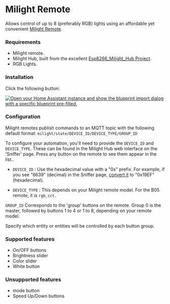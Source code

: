 # Milight Remote

Allows control of up to 8 (preferably RGB) lights using an affordable yet convenient [Milight Remote](https://www.aliexpress.com/w/wholesale-milight-remote.html).

### Requirements

- Milight remote.
- Milight Hub, built from the excellent [Esp8266_Milight_Hub Project](https://github.com/sidoh/esp8266_milight_hub).
- RGB Lights.


### Installation

Click the following button:

[![Open your Home Assistant instance and show the blueprint import dialog with a specific blueprint pre-filled.](https://my.home-assistant.io/badges/blueprint_import.svg)](https://my.home-assistant.io/redirect/blueprint_import/?blueprint_url=https%3A%2F%2Fraw.githubusercontent.com%2Fsoif%2Fhass_blueprints%2Frefs%2Fheads%2Fmaster%2Fblueprints%2Fautomation%2Fmilight_remote%2Fmilight_remote.yaml)

### Configuration

 Milight remotes publish commands to an MQTT topic with the following default format: 
`milight/state/DEVICE_ID/DEVICE_TYPE/GROUP_ID`

To configure your automation, you'll need to provide the `DEVICE_ID` and `DEVICE_TYPE`. These can be found in the Milight Hub web interface on the 'Sniffer' page. Press any button on the remote to see them appear in the list..

- `DEVICE_ID` : Use the hexadecimal value with a "0x" prefix. For example, if you see "6639" (decimal) in the Sniffer page, [convert it](https://www.binaryhexconverter.com/decimal-to-hex-converter) to "0x19EF" (hexadecimal).

- `DEVICE_TYPE` : This depends on your Milight remote model. For the B05 remote, it is `rgb_cct`.

`GROUP_ID` Corresponds to the 'group' buttons on the remote. Group 0 is the master, followed by buttons 1 to 4 or 1 to 8, depending on your remote model.

Specify which entity or entities will be controlled by each button group. 

### Supported features
- On/OFF buttons
- Brightness slider
- Color slider
- White button

### Unsupported features
- mode button
- Speed Up/Down buttons
